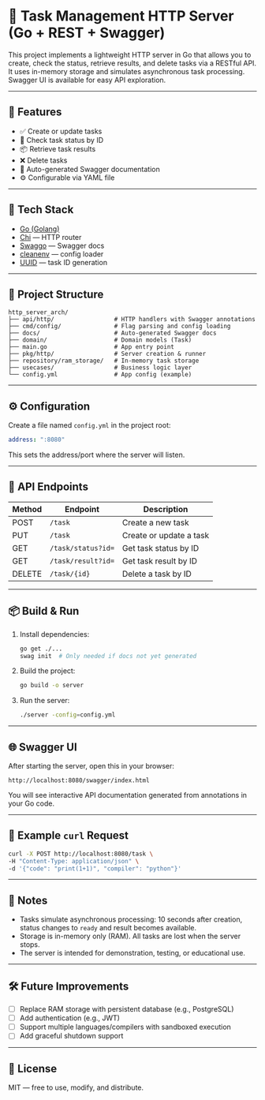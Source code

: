 # 🧠 Task Management HTTP Server (Go + REST + Swagger)

This project implements a lightweight HTTP server in Go that allows you to create, check the status, retrieve results, and delete tasks via a RESTful API. It uses in-memory storage and simulates asynchronous task processing. Swagger UI is available for easy API exploration.

---

## 🚀 Features

- ✅ Create or update tasks
- 🔄 Check task status by ID
- 📦 Retrieve task results
- ❌ Delete tasks
- 📑 Auto-generated Swagger documentation
- ⚙️ Configurable via YAML file

---

## 🔧 Tech Stack

- [Go (Golang)](https://go.dev/)
- [Chi](https://github.com/go-chi/chi) — HTTP router
- [Swaggo](https://github.com/swaggo/swag) — Swagger docs
- [cleanenv](https://github.com/ilyakaznacheev/cleanenv) — config loader
- [UUID](https://pkg.go.dev/github.com/google/uuid) — task ID generation

---

## 📂 Project Structure

```
http_server_arch/
├── api/http/                 # HTTP handlers with Swagger annotations
├── cmd/config/               # Flag parsing and config loading
├── docs/                     # Auto-generated Swagger docs
├── domain/                   # Domain models (Task)
├── main.go                   # App entry point
├── pkg/http/                 # Server creation & runner
├── repository/ram_storage/   # In-memory task storage
├── usecases/                 # Business logic layer
└── config.yml                # App config (example)
```

---

## ⚙️ Configuration

Create a file named `config.yml` in the project root:

```yaml
address: ":8080"
```

This sets the address/port where the server will listen.

---

## 🧪 API Endpoints

| Method | Endpoint           | Description                      |
|--------|--------------------|----------------------------------|
| POST   | `/task`            | Create a new task                |
| PUT    | `/task`            | Create or update a task          |
| GET    | `/task/status?id=` | Get task status by ID            |
| GET    | `/task/result?id=` | Get task result by ID            |
| DELETE | `/task/{id}`       | Delete a task by ID              |

---

## 📦 Build & Run

1. Install dependencies:
   ```bash
   go get ./...
   swag init  # Only needed if docs not yet generated
   ```

2. Build the project:
   ```bash
   go build -o server
   ```

3. Run the server:
   ```bash
   ./server -config=config.yml
   ```

---

## 🌐 Swagger UI

After starting the server, open this in your browser:

```
http://localhost:8080/swagger/index.html
```

You will see interactive API documentation generated from annotations in your Go code.

---

## 🧪 Example `curl` Request

```bash
curl -X POST http://localhost:8080/task \
-H "Content-Type: application/json" \
-d '{"code": "print(1+1)", "compiler": "python"}'
```

---

## 📝 Notes

- Tasks simulate asynchronous processing: 10 seconds after creation, status changes to `ready` and result becomes available.
- Storage is in-memory only (RAM). All tasks are lost when the server stops.
- The server is intended for demonstration, testing, or educational use.

---

## 🛠️ Future Improvements

- [ ] Replace RAM storage with persistent database (e.g., PostgreSQL)
- [ ] Add authentication (e.g., JWT)
- [ ] Support multiple languages/compilers with sandboxed execution
- [ ] Add graceful shutdown support

---

## 📄 License

MIT — free to use, modify, and distribute.
